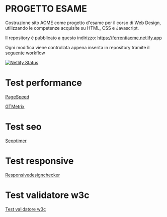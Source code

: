 

# PROGETTO ESAME
Costruzione sito ACME come progetto d'esame per il corso di Web Design, utilizzando le competenze acquisite su HTML, CSS e Javascript.

Il repository è pubblicato a questo indirizzo: https://ferrentiacme.netlify.app

Ogni modifica viene controllata appena inserita in repository tramite il [seguente workflow](https://github.com/federica100/sito-Acme/blob/main/.github/workflows/main.yml)

[![Netlify Status](https://api.netlify.com/api/v1/badges/87c9fde5-bc4a-412e-9603-c263285d2962/deploy-status)](https://app.netlify.com/sites/progettoesame/deploys)

# Test performance
[PageSpeed](https://pagespeed.web.dev/report?url=https%3A%2F%2Fferrentiacme.netlify.app%2F)

[GTMetrix](https://gtmetrix.com/reports/ferrentiacme.netlify.app/tlw29w3j/)

# Test seo
[Seoptimer](https://www.seoptimer.com/ferrentiacme.netlify.app)

# Test responsive
[Responsivedesignchecker](https://responsivedesignchecker.com/checker.php?url=https%3A%2F%2Fferrentiacme.netlify.app&width=1400&height=700)

# Test validatore w3c
[Test validatore w3c](https://validator.w3.org/nu/?doc=https%3A%2F%2Fferrentiacme.netlify.app%2F)
